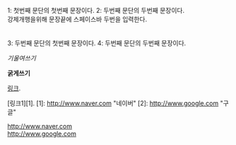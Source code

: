 1: 첫번째 문단의 첫번째 문장이다.
2: 두번째 문단의 두번째 문장이다.  
강제개행을위해 문장끝에 스페이스바 두번을 입력한다.
</br>
</br>
</br>
3: 두번째 문단의 첫번째 문장이다.
4: 두번째 문단의 두번째 문장이다.  

*기울여쓰기*  

**굵게쓰기**  

[링크](http://example.com "링크제목").  

[링크1][1].
[1]: http://www.naver.com "네이버"
[2]: http://www.google.com "구글"

<http://www.naver.com>  
<http://www.google.com>  
